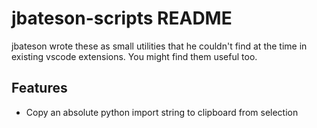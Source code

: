 # jbateson-scripts README

jbateson wrote these as small utilities that he couldn't find at the time in existing
vscode extensions. You might find them useful too.

## Features

* Copy an absolute python import string to clipboard from selection
